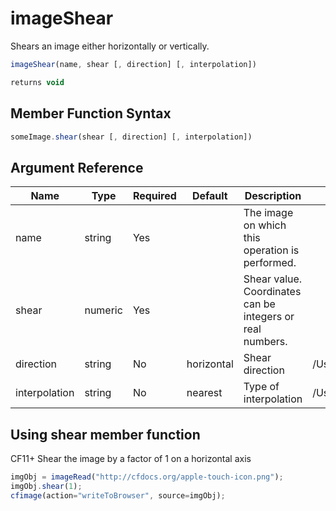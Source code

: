# imageShear

 Shears an image either horizontally or vertically.

```javascript
imageShear(name, shear [, direction] [, interpolation])
```

```javascript
returns void
```

## Member Function Syntax

```javascript
someImage.shear(shear [, direction] [, interpolation])
```

## Argument Reference

| Name | Type | Required | Default | Description | Values |
| --- | --- | --- | --- | --- | --- |
| name | string | Yes |  | The image on which this operation is performed. |  |
| shear | numeric | Yes |  | Shear value. Coordinates can be integers or real numbers. |  |
| direction | string | No | horizontal | Shear direction | /Users/garethedwards/development/github/cfdocs/docs/functions/imageshear.md|vertical |
| interpolation | string | No | nearest | Type of interpolation | /Users/garethedwards/development/github/cfdocs/docs/functions/imageshear.md|bicubic: Applies the bicubic method of interpolation. Generally, the quality of image is highest with this method and processing is slowest. |

## Using shear member function

CF11+ Shear the image by a factor of 1 on a horizontal axis

```javascript
imgObj = imageRead("http://cfdocs.org/apple-touch-icon.png");
imgObj.shear(1);
cfimage(action="writeToBrowser", source=imgObj);
```
